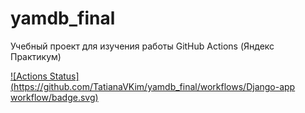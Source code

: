 # yamdb_final
Учебный проект для изучения работы GitHub Actions (Яндекс Практикум)

<!-- ![workflow status](https://github.com/TatianaVKim/yamdb_final/actions/workflows/main.yml/badge.svg?event=push) -->

[![Actions Status](https://github.com/TatianaVKim/yamdb_final/workflows/Django-app workflow/badge.svg)](https://github.com/TatianaVKim/yamdb_final/actions)